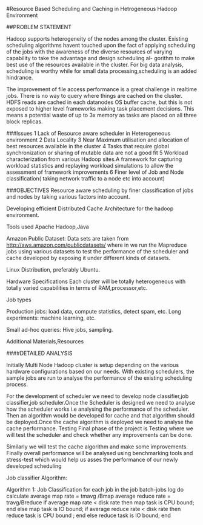 #Resource Based Scheduling and Caching in Hetrogeneous Hadoop Environment

##PROBLEM STATEMENT

Hadoop supports heterogeneity of the nodes among the cluster. Existing scheduling algorithms havent touched upon the fact of applying scheduling of the jobs with the awareness of the diverse resources of varying capability to take the advantage and design scheduling al- gorithm to make best use of the resources available in the cluster. For big data analysis, scheduling is worthy while for small data processing,scheduling is an added hindrance.

The improvement of file access performance is a great challenge in realtime jobs. There is no way to query where things are cached on the cluster. HDFS reads are cached in each datanodes OS buffer cache, but this is not exposed to higher level frameworks making task placement decisions. This means a potential waste of up to 3x memory as tasks are placed on all three block replicas.

###Issues
1 Lack of Resource aware scheduler in Heterogeneous environment
2 Data Locality
3 Near Maximum utilisation and allocation of best resources available in the cluster
4 Tasks that require global synchronization or sharing of mutable data are not a good fit
5 Workload characterization from various Hadoop sites.A framework for capturing workload statistics and replaying workload simulations to allow the assessment of framework improvements
6 Finer level of Job and Node classification( taking network traffic to a node etc into account)

###OBJECTIVES
Resource aware scheduling by finer classification of jobs and nodes by taking various factors into account.

Developing efficient Distributed Cache Architecture for the hadoop environment.

Tools used
Apache Hadoop,Java

Amazon Public Dataset:
Data sets are taken from http://aws.amazon.com/publicdatasets/ where in we run the Mapreduce jobs using various datasets to test the performance of the scheduler and cache developed by exposing it under different kinds of datasets.

Linux Distribution, preferably Ubuntu.

Hardware Specifications
Each cluster will be totally heterogeneous with totally varied capabilities in terms of RAM,processor,etc.

Job types

Production jobs: load data, compute statistics, detect spam, etc. Long experiments: machine learning, etc.

Small ad-hoc queries: Hive jobs, sampling.

Additional Materials,Resources

####DETAILED ANALYSIS

Initially Multi Node Hadoop cluster is setup depending on the various hardware configurations based on our needs. With existing schedulers, the sample jobs are run to analyse the performance of the existing scheduling process.

For the development of scheduler we need to develop node classifier,job classifier,job scheduler.Once the Scheduler is designed we need to analyse how the scheduler works i.e analysing the performance of the scheduler. Then an algorithm would be developed for cache and that algorithm should be deployed.Once the cache algorithm is deployed we need to analyse the cache performance. Testing Final phase of the project is Testing where we will test the scheduler and check whether any improvements can be done.

Similarly we will test the cache algorithm and make some improvements. Finally overall performance will be analysed using benchmarking tools and stress-test which would help us asses the performance of our newly developed scheduling

Job classifier Algorithm:

Algorithm 1: Job Classification
for each job in the job batch-jobs log 
do calculate average map rate = tmavg /Bmap average reduce rate = travg/Breduce
if average map rate < disk rate then
map task is CPU bound; 
end
else map task is IO bound;
if average reduce rate < disk rate then
reduce task is CPU bound ; 
end
else reduce task is IO bound; 
end

<Add IMAGES at APPROPRIARTE PLACES>